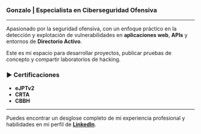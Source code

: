 ### Gonzalo | Especialista en Ciberseguridad Ofensiva

---

Apasionado por la seguridad ofensiva, con un enfoque práctico en la detección y explotación de vulnerabilidades en **aplicaciones web**, **APIs** y entornos de **Directorio Activo**.

Este es mi espacio para desarrollar proyectos, publicar pruebas de concepto y compartir laboratorios de hacking.

### ► Certificaciones

* **eJPTv2**
* **CRTA**
* **CBBH**

---

Puedes encontrar un desglose completo de mi experiencia profesional y habilidades en mi perfil de **[LinkedIn](https://www.linkedin.com/in/tu-usuario-de-linkedin)**.
